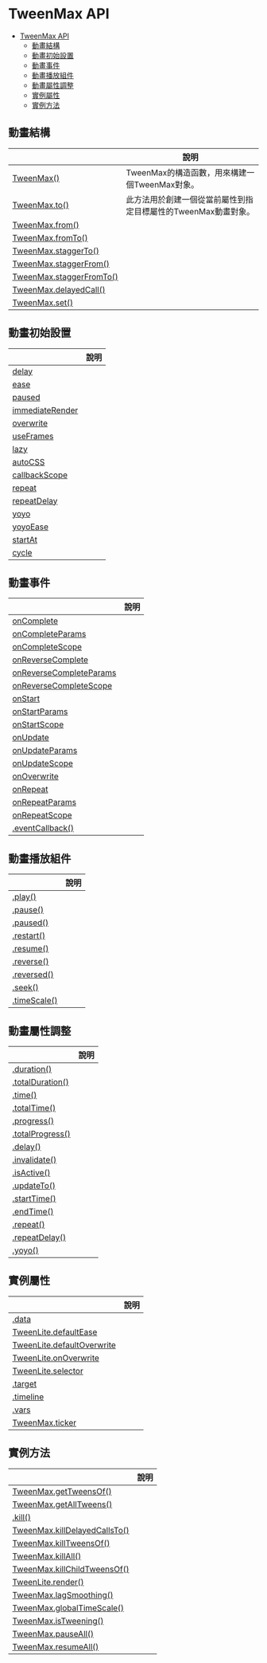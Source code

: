 # TweenMax API

<!-- toc -->

- [TweenMax API](#tweenmax-api)
  - [動畫結構](#%e5%8b%95%e7%95%ab%e7%b5%90%e6%a7%8b)
  - [動畫初始設置](#%e5%8b%95%e7%95%ab%e5%88%9d%e5%a7%8b%e8%a8%ad%e7%bd%ae)
  - [動畫事件](#%e5%8b%95%e7%95%ab%e4%ba%8b%e4%bb%b6)
  - [動畫播放組件](#%e5%8b%95%e7%95%ab%e6%92%ad%e6%94%be%e7%b5%84%e4%bb%b6)
  - [動畫屬性調整](#%e5%8b%95%e7%95%ab%e5%b1%ac%e6%80%a7%e8%aa%bf%e6%95%b4)
  - [實例屬性](#%e5%af%a6%e4%be%8b%e5%b1%ac%e6%80%a7)
  - [實例方法](#%e5%af%a6%e4%be%8b%e6%96%b9%e6%b3%95)

<!-- tocstop -->

## 動畫結構
|                                | 說明                                                           |
| ------------------------------ | -------------------------------------------------------------- |
| [TweenMax()][A1]               | TweenMax的構造函數，用來構建一個TweenMax對象。                 |
| [TweenMax.to()][A2]            | 此方法用於創建一個從當前屬性到指定目標屬性的TweenMax動畫對象。 |
| [TweenMax.from()][A3]          |                                                                |
| [TweenMax.fromTo()][A4]        |                                                                |
| [TweenMax.staggerTo()][A5]     |                                                                |
| [TweenMax.staggerFrom()][A6]   |                                                                |
| [TweenMax.staggerFromTo()][A7] |                                                                |
| [TweenMax.delayedCall()][A8]   |                                                                |
| [TweenMax.set()][A9]           |                                                                |

[A1]: https://www.tweenmax.com.cn/api/tweenmax/TweenMax()
[A2]: https://www.tweenmax.com.cn/api/tweenmax/TweenMax.to()
[A3]: https://www.tweenmax.com.cn/api/tweenmax/TweenMax.from()
[A4]: https://www.tweenmax.com.cn/api/tweenmax/TweenMax.fromTo()
[A5]: https://www.tweenmax.com.cn/api/tweenmax/TweenMax.staggerTo()
[A6]: https://www.tweenmax.com.cn/api/tweenmax/TweenMax.staggerFrom()
[A7]: https://www.tweenmax.com.cn/api/tweenmax/TweenMax.staggerFromTo()
[A8]: https://www.tweenmax.com.cn/api/tweenmax/TweenMax.delayedCall()
[A9]: https://www.tweenmax.com.cn/api/tweenmax/TweenMax.set()

## 動畫初始設置

|                       | 說明 |
| --------------------- | ---- |
| [delay][B1]           |      |
| [ease][B2]            |      |
| [paused][B3]          |      |
| [immediateRender][B4] |      |
| [overwrite][B5]       |      |
| [useFrames][B6]       |      |
| [lazy][B7]            |      |
| [autoCSS][B8]         |      |
| [callbackScope][B9]   |      |
| [repeat][B10]         |      |
| [repeatDelay][B11]    |      |
| [yoyo][B12]           |      |
| [yoyoEase][B13]       |      |
| [startAt][B14]        |      |
| [cycle][B15]          |      |

[B1]: https://www.tweenmax.com.cn/api/tweenmax/delay
[B2]: https://www.tweenmax.com.cn/api/tweenmax/ease
[B3]: https://www.tweenmax.com.cn/api/tweenmax/paused
[B4]: https://www.tweenmax.com.cn/api/tweenmax/immediateRender
[B5]: https://www.tweenmax.com.cn/api/tweenmax/overwrite
[B6]: https://www.tweenmax.com.cn/api/tweenmax/useFrames
[B7]: https://www.tweenmax.com.cn/api/tweenmax/lazy
[B8]: https://www.tweenmax.com.cn/api/tweenmax/autoCSS
[B9]: https://www.tweenmax.com.cn/api/tweenmax/callbackScope
[B10]: https://www.tweenmax.com.cn/api/tweenmax/repeat
[B11]: https://www.tweenmax.com.cn/api/tweenmax/repeatDelay
[B12]: https://www.tweenmax.com.cn/api/tweenmax/yoyo
[B13]: https://www.tweenmax.com.cn/api/tweenmax/yoyoEase
[B14]: https://www.tweenmax.com.cn/api/tweenmax/startAt
[B15]: https://www.tweenmax.com.cn/api/tweenmax/cycle

## 動畫事件

|                               | 說明 |
| ----------------------------- | ---- |
| [onComplete][C1]              |      |
| [onCompleteParams][C2]        |      |
| [onCompleteScope][C3]         |      |
| [onReverseComplete][C4]       |      |
| [onReverseCompleteParams][C5] |      |
| [onReverseCompleteScope][C6]  |      |
| [onStart][C7]                 |      |
| [onStartParams][C8]           |      |
| [onStartScope][C9]            |      |
| [onUpdate][C10]               |      |
| [onUpdateParams][C11]         |      |
| [onUpdateScope][C12]          |      |
| [onOverwrite][C13]            |      |
| [onRepeat][C14]               |      |
| [onRepeatParams][C15]         |      |
| [onRepeatScope][C16]          |      |
| [.eventCallback()][C17]       |      |

[C1]: https://www.tweenmax.com.cn/api/tweenmax/onComplete
[C2]: https://www.tweenmax.com.cn/api/tweenmax/onCompleteParams
[C3]: https://www.tweenmax.com.cn/api/tweenmax/onCompleteScope
[C4]: https://www.tweenmax.com.cn/api/tweenmax/onReverseComplete
[C5]: https://www.tweenmax.com.cn/api/tweenmax/onReverseCompleteParams
[C6]: https://www.tweenmax.com.cn/api/tweenmax/onReverseCompleteScope
[C7]: https://www.tweenmax.com.cn/api/tweenmax/onStart
[C8]: https://www.tweenmax.com.cn/api/tweenmax/onStartParams
[C9]: https://www.tweenmax.com.cn/api/tweenmax/onStartScope
[C10]: https://www.tweenmax.com.cn/api/tweenmax/onUpdate
[C11]: https://www.tweenmax.com.cn/api/tweenmax/onUpdateParams
[C12]: https://www.tweenmax.com.cn/api/tweenmax/onUpdateScope
[C13]: https://www.tweenmax.com.cn/api/tweenmax/onOverwrite
[C14]: https://www.tweenmax.com.cn/api/tweenmax/onRepeat
[C15]: https://www.tweenmax.com.cn/api/tweenmax/onRepeatParams
[C16]: https://www.tweenmax.com.cn/api/tweenmax/onRepeatScope
[C17]: https://www.tweenmax.com.cn/api/tweenmax/eventCallback()


## 動畫播放組件

|                    | 說明 |
| ------------------ | ---- |
| [.play()][D1]      |      |
| [.pause()][D2]     |      |
| [.paused()][D3]    |      |
| [.restart()][D4]   |      |
| [.resume()][D5]    |      |
| [.reverse()][D6]   |      |
| [.reversed()][D7]  |      |
| [.seek()][D8]      |      |
| [.timeScale()][D9] |      |

[D1]: https://www.tweenmax.com.cn/api/tweenmax/play()
[D2]: https://www.tweenmax.com.cn/api/tweenmax/pause()
[D3]: https://www.tweenmax.com.cn/api/tweenmax/paused()
[D4]: https://www.tweenmax.com.cn/api/tweenmax/restart()
[D5]: https://www.tweenmax.com.cn/api/tweenmax/resume()
[D6]: https://www.tweenmax.com.cn/api/tweenmax/reverse()
[D7]: https://www.tweenmax.com.cn/api/tweenmax/reversed()
[D8]: https://www.tweenmax.com.cn/api/tweenmax/seek()
[D9]: https://www.tweenmax.com.cn/api/tweenmax/timeScale()

## 動畫屬性調整

|                        | 說明 |
| ---------------------- | ---- |
| [.duration()][E1]      |      |
| [.totalDuration()][E2] |      |
| [.time()][E3]          |      |
| [.totalTime()][E4]     |      |
| [.progress()][E5]      |      |
| [.totalProgress()][E6] |      |
| [.delay()][E7]         |      |
| [.invalidate()][E8]    |      |
| [.isActive()][E9]      |      |
| [.updateTo()][E10]     |      |
| [.startTime()][E11]    |      |
| [.endTime()][E12]      |      |
| [.repeat()][E13]       |      |
| [.repeatDelay()][E14]  |      |
| [.yoyo()][E15]         |      |

[E1]: https://www.tweenmax.com.cn/api/tweenmax/duration()
[E2]: https://www.tweenmax.com.cn/api/tweenmax/totalDuration()
[E3]: https://www.tweenmax.com.cn/api/tweenmax/time()
[E4]: https://www.tweenmax.com.cn/api/tweenmax/totalTime()
[E5]: https://www.tweenmax.com.cn/api/tweenmax/progress()
[E6]: https://www.tweenmax.com.cn/api/tweenmax/totalProgress()
[E7]: https://www.tweenmax.com.cn/api/tweenmax/delay()
[E8]: https://www.tweenmax.com.cn/api/tweenmax/invalidate()
[E9]: https://www.tweenmax.com.cn/api/tweenmax/isActive()
[E10]: https://www.tweenmax.com.cn/api/tweenmax/updateTo()
[E11]: https://www.tweenmax.com.cn/api/tweenmax/startTime()
[E12]: https://www.tweenmax.com.cn/api/tweenmax/endTime()
[E13]: https://www.tweenmax.com.cn/api/tweenmax/repeat()
[E14]: https://www.tweenmax.com.cn/api/tweenmax/repeatDelay()
[E15]: https://www.tweenmax.com.cn/api/tweenmax/yoyo()

## 實例屬性

|                                  | 說明 |
| -------------------------------- | ---- |
| [.data][F1]                      |      |
| [TweenLite.defaultEase][F2]      |      |
| [TweenLite.defaultOverwrite][F3] |      |
| [TweenLite.onOverwrite][F4]      |      |
| [TweenLite.selector][F5]         |      |
| [.target][F6]                    |      |
| [.timeline][F7]                  |      |
| [.vars][F8]                      |      |
| [TweenMax.ticker][F9]            |      |

[F1]: https://www.tweenmax.com.cn/api/tweenmax/data
[F2]: https://www.tweenmax.com.cn/api/tweenmax/TweenLite.defaultEase
[F3]: https://www.tweenmax.com.cn/api/tweenmax/TweenLite.defaultOverwrite
[F4]: https://www.tweenmax.com.cn/api/tweenmax/TweenLite.onOverwrite
[F5]: https://www.tweenmax.com.cn/api/tweenmax/TweenLite.selector
[F6]: https://www.tweenmax.com.cn/api/tweenmax/target
[F7]: https://www.tweenmax.com.cn/api/tweenmax/timeline
[F8]: https://www.tweenmax.com.cn/api/tweenmax/vars
[F9]: https://www.tweenmax.com.cn/api/tweenmax/TweenMax.ticker

## 實例方法

|                                     | 說明 |
| ----------------------------------- | ---- |
| [TweenMax.getTweensOf()][G1]        |      |
| [TweenMax.getAllTweens()][G2]       |      |
| [.kill()][G3]                       |      |
| [TweenMax.killDelayedCallsTo()][G4] |      |
| [TweenMax.killTweensOf()][G5]       |      |
| [TweenMax.killAll()][G6]            |      |
| [TweenMax.killChildTweensOf()][G7]  |      |
| [TweenLite.render()][G8]            |      |
| [TweenMax.lagSmoothing()][G9]       |      |
| [TweenMax.globalTimeScale()][G10]   |      |
| [TweenMax.isTweening()][G11]        |      |
| [TweenMax.pauseAll()][G12]          |      |
| [TweenMax.resumeAll()][G13]         |      |

[G1]: https://www.tweenmax.com.cn/api/tweenmax/TweenMax.getTweensOf()
[G2]: https://www.tweenmax.com.cn/api/tweenmax/TweenMax.getAllTweens()
[G3]: https://www.tweenmax.com.cn/api/tweenmax/kill()
[G4]: https://www.tweenmax.com.cn/api/tweenmax/TweenMax.killDelayedCallsTo()
[G5]: https://www.tweenmax.com.cn/api/tweenmax/TweenMax.killTweensOf()
[G6]: https://www.tweenmax.com.cn/api/tweenmax/TweenMax.killAll()
[G7]: https://www.tweenmax.com.cn/api/tweenmax/TweenMax.killChildTweensOf()
[G8]: https://www.tweenmax.com.cn/api/tweenmax/TweenLite.render()
[G9]: https://www.tweenmax.com.cn/api/tweenmax/TweenMax.lagSmoothing()
[G10]: https://www.tweenmax.com.cn/api/tweenmax/TweenMax.globalTimeScale()
[G11]: https://www.tweenmax.com.cn/api/tweenmax/TweenMax.isTweening()
[G12]: https://www.tweenmax.com.cn/api/tweenmax/TweenMax.pauseAll()
[G13]: https://www.tweenmax.com.cn/api/tweenmax/TweenMax.resumeAll()